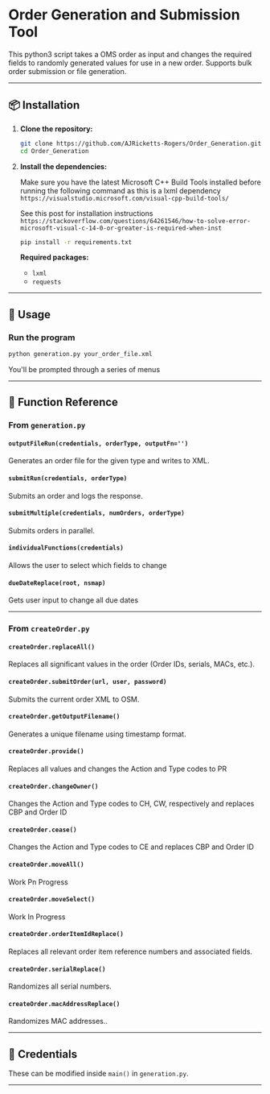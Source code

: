 # Order Generation and Submission Tool

This python3 script takes a OMS order as input and changes the required fields to randomly generated values for use in a new order. Supports bulk order submission or file generation.

---

## 📦 Installation

1. **Clone the repository:**

   ```bash
   git clone https://github.com/AJRicketts-Rogers/Order_Generation.git
   cd Order_Generation
   ```

2. **Install the dependencies:**

   Make sure you have the latest Microsoft C++ Build Tools installed before running the following command as this is a lxml dependency
   ```https://visualstudio.microsoft.com/visual-cpp-build-tools/```

   See this post for installation instructions
   ```https://stackoverflow.com/questions/64261546/how-to-solve-error-microsoft-visual-c-14-0-or-greater-is-required-when-inst```

   ```bash
   pip install -r requirements.txt
   ```


   **Required packages:**

   * `lxml`
   * `requests`

---

## 🔧 Usage

### Run the program

```bash
python generation.py your_order_file.xml
```

You'll be prompted through a series of menus

---

## 🧽 Function Reference

### From `generation.py`

#### `outputFileRun(credentials, orderType, outputFn='')`

Generates an order file for the given type and writes to XML.

#### `submitRun(credentials, orderType)`

Submits an order and logs the response.

#### `submitMultiple(credentials, numOrders, orderType)`

Submits orders in parallel.

#### `individualFunctions(credentials)`

Allows the user to select which fields to change

#### `dueDateReplace(root, nsmap)`

Gets user input to change all due dates

---

### From `createOrder.py`

#### `createOrder.replaceAll()`

Replaces all significant values in the order (Order IDs, serials, MACs, etc.).

#### `createOrder.submitOrder(url, user, password)`

Submits the current order XML to OSM.

#### `createOrder.getOutputFilename()`

Generates a unique filename using timestamp format.

#### `createOrder.provide()`

Replaces all values and changes the Action and Type codes to PR

#### `createOrder.changeOwner()`

Changes the Action and Type codes to CH, CW, respectively and replaces CBP and Order ID

#### `createOrder.cease()`

Changes the Action and Type codes to CE and replaces CBP and Order ID

#### `createOrder.moveAll()`

Work Pn Progress

#### `createOrder.moveSelect()`

Work In Progress

#### `createOrder.orderItemIdReplace()`

Replaces all relevant order item reference numbers and associated fields.

#### `createOrder.serialReplace()`

Randomizes all serial numbers.

#### `createOrder.macAddressReplace()`

Randomizes MAC addresses..

---


## 🔐 Credentials

These can be modified inside `main()` in `generation.py`.

---
